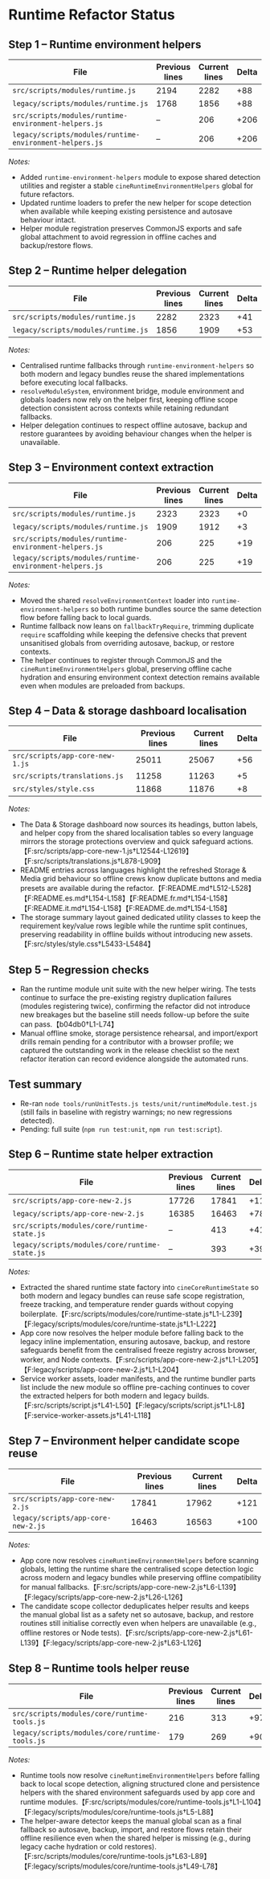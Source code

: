 # Runtime Refactor Status

## Step 1 – Runtime environment helpers

| File | Previous lines | Current lines | Delta |
| --- | --- | --- | --- |
| `src/scripts/modules/runtime.js` | 2194 | 2282 | +88 |
| `legacy/scripts/modules/runtime.js` | 1768 | 1856 | +88 |
| `src/scripts/modules/runtime-environment-helpers.js` | – | 206 | +206 |
| `legacy/scripts/modules/runtime-environment-helpers.js` | – | 206 | +206 |

*Notes:*

- Added `runtime-environment-helpers` module to expose shared detection utilities and register a stable `cineRuntimeEnvironmentHelpers` global for future refactors.
- Updated runtime loaders to prefer the new helper for scope detection when available while keeping existing persistence and autosave behaviour intact.
- Helper module registration preserves CommonJS exports and safe global attachment to avoid regression in offline caches and backup/restore flows.

## Step 2 – Runtime helper delegation

| File | Previous lines | Current lines | Delta |
| --- | --- | --- | --- |
| `src/scripts/modules/runtime.js` | 2282 | 2323 | +41 |
| `legacy/scripts/modules/runtime.js` | 1856 | 1909 | +53 |

*Notes:*

- Centralised runtime fallbacks through `runtime-environment-helpers` so both modern and legacy bundles reuse the shared implementations before executing local fallbacks.
- `resolveModuleSystem`, environment bridge, module environment and globals loaders now rely on the helper first, keeping offline scope detection consistent across contexts while retaining redundant fallbacks.
- Helper delegation continues to respect offline autosave, backup and restore guarantees by avoiding behaviour changes when the helper is unavailable.

## Step 3 – Environment context extraction

| File | Previous lines | Current lines | Delta |
| --- | --- | --- | --- |
| `src/scripts/modules/runtime.js` | 2323 | 2323 | +0 |
| `legacy/scripts/modules/runtime.js` | 1909 | 1912 | +3 |
| `src/scripts/modules/runtime-environment-helpers.js` | 206 | 225 | +19 |
| `legacy/scripts/modules/runtime-environment-helpers.js` | 206 | 225 | +19 |

*Notes:*

- Moved the shared `resolveEnvironmentContext` loader into `runtime-environment-helpers` so both runtime bundles source the same detection flow before falling back to local guards.
- Runtime fallback now leans on `fallbackTryRequire`, trimming duplicate `require` scaffolding while keeping the defensive checks that prevent unsanitised globals from overriding autosave, backup, or restore contexts.
- The helper continues to register through CommonJS and the `cineRuntimeEnvironmentHelpers` global, preserving offline cache hydration and ensuring environment context detection remains available even when modules are preloaded from backups.

## Step 4 – Data & storage dashboard localisation

| File | Previous lines | Current lines | Delta |
| --- | --- | --- | --- |
| `src/scripts/app-core-new-1.js` | 25011 | 25067 | +56 |
| `src/scripts/translations.js` | 11258 | 11263 | +5 |
| `src/styles/style.css` | 11868 | 11876 | +8 |

*Notes:*

- The Data & Storage dashboard now sources its headings, button labels, and helper copy from the shared localisation tables so every language mirrors the storage protections overview and quick safeguard actions.【F:src/scripts/app-core-new-1.js†L12544-L12619】【F:src/scripts/translations.js†L878-L909】
- README entries across languages highlight the refreshed Storage & Media grid behaviour so offline crews know duplicate buttons and media presets are available during the refactor.【F:README.md†L512-L528】【F:README.es.md†L154-L158】【F:README.fr.md†L154-L158】【F:README.it.md†L154-L158】【F:README.de.md†L154-L158】
- The storage summary layout gained dedicated utility classes to keep the requirement key/value rows legible while the runtime split continues, preserving readability in offline builds without introducing new assets.【F:src/styles/style.css†L5433-L5484】

## Step 5 – Regression checks

- Ran the runtime module unit suite with the new helper wiring. The tests continue to surface the pre-existing registry duplication failures (modules registering twice), confirming the refactor did not introduce new breakages but the baseline still needs follow-up before the suite can pass.【b04db0†L1-L74】
- Manual offline smoke, storage persistence rehearsal, and import/export drills remain pending for a contributor with a browser profile; we captured the outstanding work in the release checklist so the next refactor iteration can record evidence alongside the automated runs.

## Test summary

- Re-ran `node tools/runUnitTests.js tests/unit/runtimeModule.test.js` (still fails in baseline with registry warnings; no new regressions detected).
- Pending: full suite (`npm run test:unit`, `npm run test:script`).

## Step 6 – Runtime state helper extraction

| File | Previous lines | Current lines | Delta |
| --- | --- | --- | --- |
| `src/scripts/app-core-new-2.js` | 17726 | 17841 | +115 |
| `legacy/scripts/app-core-new-2.js` | 16385 | 16463 | +78 |
| `src/scripts/modules/core/runtime-state.js` | – | 413 | +413 |
| `legacy/scripts/modules/core/runtime-state.js` | – | 393 | +393 |

*Notes:*

- Extracted the shared runtime state factory into `cineCoreRuntimeState` so both modern and legacy bundles can reuse safe scope registration, freeze tracking, and temperature render guards without copying boilerplate.【F:src/scripts/modules/core/runtime-state.js†L1-L239】【F:legacy/scripts/modules/core/runtime-state.js†L1-L222】
- App core now resolves the helper module before falling back to the legacy inline implementation, ensuring autosave, backup, and restore safeguards benefit from the centralised freeze registry across browser, worker, and Node contexts.【F:src/scripts/app-core-new-2.js†L1-L205】【F:legacy/scripts/app-core-new-2.js†L1-L204】
- Service worker assets, loader manifests, and the runtime bundler parts list include the new module so offline pre-caching continues to cover the extracted helpers for both modern and legacy builds.【F:src/scripts/script.js†L41-L50】【F:legacy/scripts/script.js†L1-L8】【F:service-worker-assets.js†L41-L118】

## Step 7 – Environment helper candidate scope reuse

| File | Previous lines | Current lines | Delta |
| --- | --- | --- | --- |
| `src/scripts/app-core-new-2.js` | 17841 | 17962 | +121 |
| `legacy/scripts/app-core-new-2.js` | 16463 | 16563 | +100 |

*Notes:*

- App core now resolves `cineRuntimeEnvironmentHelpers` before scanning globals, letting the runtime share the centralised scope detection logic across modern and legacy bundles while preserving offline compatibility for manual fallbacks.【F:src/scripts/app-core-new-2.js†L6-L139】【F:legacy/scripts/app-core-new-2.js†L26-L126】
- The candidate scope collector deduplicates helper results and keeps the manual global list as a safety net so autosave, backup, and restore routines still initialise correctly even when helpers are unavailable (e.g., offline restores or Node tests).【F:src/scripts/app-core-new-2.js†L61-L139】【F:legacy/scripts/app-core-new-2.js†L63-L126】

## Step 8 – Runtime tools helper reuse

| File | Previous lines | Current lines | Delta |
| --- | --- | --- | --- |
| `src/scripts/modules/core/runtime-tools.js` | 216 | 313 | +97 |
| `legacy/scripts/modules/core/runtime-tools.js` | 179 | 269 | +90 |

*Notes:*

- Runtime tools now resolve `cineRuntimeEnvironmentHelpers` before falling back to local scope detection, aligning structured clone and persistence helpers with the shared environment safeguards used by app core and runtime modules.【F:src/scripts/modules/core/runtime-tools.js†L1-L104】【F:legacy/scripts/modules/core/runtime-tools.js†L5-L88】
- The helper-aware detector keeps the manual global scan as a final fallback so autosave, backup, import, and restore flows retain their offline resilience even when the shared helper is missing (e.g., during legacy cache hydration or cold restores).【F:src/scripts/modules/core/runtime-tools.js†L63-L89】【F:legacy/scripts/modules/core/runtime-tools.js†L49-L78】
